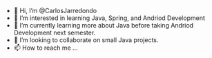 - 👋 Hi, I’m @CarlosJarredondo
- 👀 I’m interested in learning Java, Spring, and Andriod Development
- 🌱 I’m currently learning more about Java before taking Andriod Development next semester.
- 💞️ I’m looking to collaborate on small Java projects. 
- 📫 How to reach me ...

<!---
CarlosJarredondo/CarlosJarredondo is a ✨ special ✨ repository because its `README.md` (this file) appears on your GitHub profile.
You can click the Preview link to take a look at your changes.
--->
